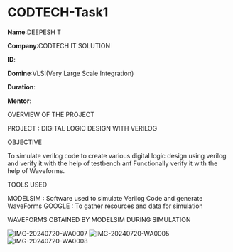 # CODTECH-Task1

**Name**:DEEPESH T

**Company**:CODTECH IT SOLUTION

**ID**:

**Domine**:VLSI(Very Large Scale Integration)

**Duration**:

**Mentor**:


OVERVIEW OF THE PROJECT

PROJECT : DIGITAL LOGIC DESIGN WITH VERILOG

OBJECTIVE

 To simulate verilog code to create various digital logic design using verilog and verify it with the help of testbench anf Functionally verify it with the help of Waveforms.

TOOLS USED 

 MODELSIM : Software used to simulate Verilog Code and generate WaveForms
 GOOGLE : To gather resources and data for simulation

 WAVEFORMS OBTAINED BY MODELSIM DURING SIMULATION

![IMG-20240720-WA0007](https://github.com/user-attachments/assets/3764b035-d14d-41d4-8e63-188e9b24ab31)
![IMG-20240720-WA0005](https://github.com/user-attachments/assets/836191cf-2dcd-4977-99ba-0f716b031d29)
![IMG-20240720-WA0008](https://github.com/user-attachments/assets/a97c0085-b92d-4525-9449-f865fa70db3a)



